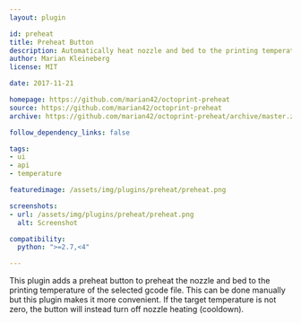 ```yaml
---
layout: plugin

id: preheat
title: Preheat Button
description: Automatically heat nozzle and bed to the printing temperature of the current gcode file
author: Marian Kleineberg
license: MIT

date: 2017-11-21

homepage: https://github.com/marian42/octoprint-preheat
source: https://github.com/marian42/octoprint-preheat
archive: https://github.com/marian42/octoprint-preheat/archive/master.zip

follow_dependency_links: false

tags:
- ui
- api
- temperature

featuredimage: /assets/img/plugins/preheat/preheat.png

screenshots:
- url: /assets/img/plugins/preheat/preheat.png
  alt: Screenshot

compatibility:
  python: ">=2.7,<4"

---
```


This plugin adds a preheat button to preheat the nozzle and bed to the printing temperature of the selected gcode file.
This can be done manually but this plugin makes it more convenient.
If the target temperature is not zero, the button will instead turn off nozzle heating (cooldown).
